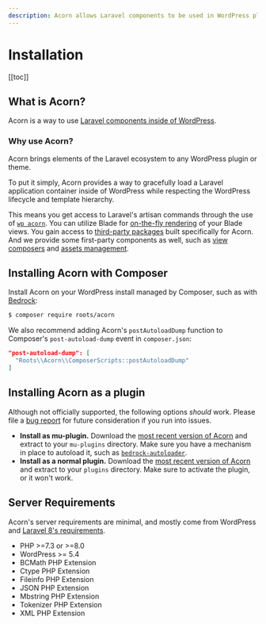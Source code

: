 ```yaml
---
description: Acorn allows Laravel components to be used in WordPress plugins and themes.
---
```


# Installation

[[toc]]

## What is Acorn?

Acorn is a way to use [Laravel components inside of WordPress](https://roots.io/acorn/).

### Why use Acorn?

Acorn brings elements of the Laravel ecosystem to any WordPress plugin or theme.

To put it simply, Acorn provides a way to gracefully load a Laravel application container inside of WordPress while respecting the WordPress lifecycle and template hierarchy.

This means you get access to Laravel's artisan commands through the use of [`wp acorn`](wp-cli.md). You can utilize Blade for [on-the-fly rendering](blade.md) of your Blade views. You gain access to [third-party packages](available-packages.md#user-contributed) built specifically for Acorn. And we provide some first-party components as well, such as [view composers](blade#composers) and [assets management](assets-management.md).

## Installing Acorn with Composer

Install Acorn on your WordPress install managed by Composer, such as with [Bedrock](https://roots.io/bedrock/):

```sh
$ composer require roots/acorn
```

We also recommend adding Acorn's `postAutoloadDump` function to Composer's `post-autoload-dump` event in `composer.json`:

```json
"post-autoload-dump": [
  "Roots\\Acorn\\ComposerScripts::postAutoloadDump"
]
```

## Installing Acorn as a plugin

Although not officially supported, the following options _should_ work. Please file a [bug report](https://github.com/roots/docs/issues/new?assignees=&labels=&template=bug_report.md) for future consideration if you run into issues.

- **Install as mu-plugin.**
  Download the [most recent version of Acorn](https://github.com/roots/acorn/releases/latest) and extract to your `mu-plugins` directory. Make sure you have a mechanism in place to autoload it, such as [`bedrock-autoloader`](https://github.com/roots/bedrock-autoloader).
- **Install as a normal plugin.** 
  Download the [most recent version of Acorn](https://github.com/roots/acorn/releases/latest) and extract to your `plugins` directory. Make sure to activate the plugin, or it won't work.

## Server Requirements

Acorn's server requirements are minimal, and mostly come from WordPress and [Laravel 8's requirements](https://laravel.com/docs/8.x/deployment#server-requirements).

- PHP >=7.3 or >=8.0
- WordPress >= 5.4
- BCMath PHP Extension
- Ctype PHP Extension
- Fileinfo PHP Extension
- JSON PHP Extension
- Mbstring PHP Extension
- Tokenizer PHP Extension
- XML PHP Extension
